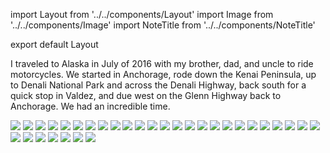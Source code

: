 import Layout from '../../components/Layout'
import Image from '../../components/Image'
import NoteTitle from '../../components/NoteTitle'

export default Layout

<NoteTitle title="Alaska" />

I traveled to Alaska in July of 2016 with my brother, dad, and uncle to ride motorcycles. We started in Anchorage, rode down the Kenai Peninsula, up to Denali National Park and across the Denali Highway, back south for a quick stop in Valdez, and due west on the Glenn Highway back to Anchorage. We had an incredible time.

<Image src="https://s3.amazonaws.com/honkytonk.in/alaska/DSC00414.jpg" />
<Image src="https://s3.amazonaws.com/honkytonk.in/alaska/DSC00441.jpg" />
<Image src="https://s3.amazonaws.com/honkytonk.in/alaska/DSC00463.jpg" />
<Image src="https://s3.amazonaws.com/honkytonk.in/alaska/DSC00515.jpg" />
<Image src="https://s3.amazonaws.com/honkytonk.in/alaska/DSC00524.jpg" />
<Image src="https://s3.amazonaws.com/honkytonk.in/alaska/DSC00537.jpg" />
<Image src="https://s3.amazonaws.com/honkytonk.in/alaska/DSC00611.jpg" />
<Image src="https://s3.amazonaws.com/honkytonk.in/alaska/DSC00617.jpg" />
<Image src="https://s3.amazonaws.com/honkytonk.in/alaska/DSC00662.jpg" />
<Image src="https://s3.amazonaws.com/honkytonk.in/alaska/DSC00707.jpg" />
<Image src="https://s3.amazonaws.com/honkytonk.in/alaska/DSC00725.jpg" />
<Image src="https://s3.amazonaws.com/honkytonk.in/alaska/DSC00759.jpg" />
<Image src="https://s3.amazonaws.com/honkytonk.in/alaska/DSC00940.jpg" />
<Image src="https://s3.amazonaws.com/honkytonk.in/alaska/DSC00964.jpg" />
<Image src="https://s3.amazonaws.com/honkytonk.in/alaska/DSC01057.jpg" />
<Image src="https://s3.amazonaws.com/honkytonk.in/alaska/DSC01127.jpg" />
<Image src="https://s3.amazonaws.com/honkytonk.in/alaska/DSC01130.jpg" />
<Image src="https://s3.amazonaws.com/honkytonk.in/alaska/DSC01181.jpg" />
<Image src="https://s3.amazonaws.com/honkytonk.in/alaska/DSC01198.jpg" />
<Image src="https://s3.amazonaws.com/honkytonk.in/alaska/DSC01234.jpg" />
<Image src="https://s3.amazonaws.com/honkytonk.in/alaska/DSC01258.jpg" />
<Image src="https://s3.amazonaws.com/honkytonk.in/alaska/DSC01300.jpg" />
<Image src="https://s3.amazonaws.com/honkytonk.in/alaska/DSC01314.jpg" />
<Image src="https://s3.amazonaws.com/honkytonk.in/alaska/DSC01333.jpg" />
<Image src="https://s3.amazonaws.com/honkytonk.in/alaska/DSC01358.jpg" />
<Image src="https://s3.amazonaws.com/honkytonk.in/alaska/DSC01372.jpg" />
<Image src="https://s3.amazonaws.com/honkytonk.in/alaska/DSC01393.jpg" />
<Image src="https://s3.amazonaws.com/honkytonk.in/alaska/DSC01399.jpg" />
<Image src="https://s3.amazonaws.com/honkytonk.in/alaska/DSC01458.jpg" />
<Image src="https://s3.amazonaws.com/honkytonk.in/alaska/DSC01557.jpg" />
<Image src="https://s3.amazonaws.com/honkytonk.in/alaska/DSC01680.jpg" />
<Image src="https://s3.amazonaws.com/honkytonk.in/alaska/DSC01694.jpg" />
